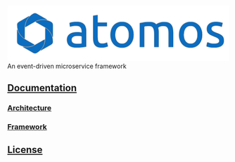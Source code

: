 <img src='docs/graphics/banner.svg' alt='atomos' />
An event-driven microservice framework

## [Documentation](docs/documentation.md)
### [Architecture](docs/architecture/architecture.md)
### [Framework](docs/framework/framework.md)

## [License](LICENSE)